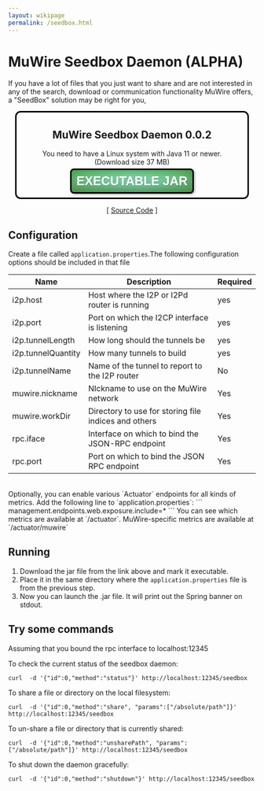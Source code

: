 ```yaml
---
layout: wikipage
permalink: /seedbox.html
---
```


<style>
div.download-container {
  display: block;
  border: 0.25em solid black;
  border-radius: .8em;
  margin : 1em;
  padding : 0.2em;
}

a.get-muwire {
   display: inline-block;
  top: 50%;
  padding: .4em;
  margin: .2em;
  line-height: 1em;
  font-size: 1.8em;
  color: white;
  font-family: Arial, Helvetica, sans-serif;
  font-weight: bold;
  text-transform: uppercase;
  text-decoration: none;
  text-align: center;
  //background: green;
  background-image : radial-gradient(#3fb97a 30%, green);
  border-radius: .3em;
  text-shadow: 1px 1px 1px rgba(0,0,0,.2);
  box-shadow: 2px 2px 4px rgba(0, 0, 0, 0.3), 1em 3em 2em 0.5em rgba(255, 255, 255, 0.3) inset, inset -.2em -.5em 1em -0em rgba(0,0,0,.3);
  border : 3px solid black;
}
a.get-muwire:hover {
  color: #333333
}
</style>

# MuWire Seedbox Daemon (ALPHA)

If you have a lot of files that you just want to share and are not interested in any of the search, download or communication functionality MuWire offers, a "SeedBox" solution may be right for you,

<center>
<div class="download-container">
<h2>MuWire Seedbox Daemon 0.0.2</h2>
You need to have a Linux system with Java 11 or newer.<br/>
(Download size 37 MB)<br/>
<a class="get-muwire" href="/downloads/muwire-seedbox-daemon-0.0.2.jar">Executable Jar</a>
</div>
[ <a href="http://git.idk.i2p/zlatinb/muwire-seedbox-daemon">Source Code</a> ]
</center>


## Configuration

Create a file called `application.properties`.The following configuration options should be included in that file

|Name|Description|Required|
|---|---|---|
|i2p.host|Host where the I2P or I2Pd router is running|yes|
|i2p.port|Port on which the I2CP interface is listening|yes|
|i2p.tunnelLength|How long should the tunnels be |yes|
|i2p.tunnelQuantity|How many tunnels to build|yes|
|i2p.tunnelName|Name of the tunnel to report to the I2P router | No|
|muwire.nickname|NIckname to use on the MuWire network|Yes|
|muwire.workDir|Directory to use for storing file indices and others|Yes|
|rpc.iface|Interface on which to bind the JSON-RPC endpoint|Yes|
|rpc.port|Port on which to bind the JSON RPC endpoint|Yes|

<br/>
Optionally, you can enable various `Actuator` endpoints for all kinds of metrics. Add the following line to `application.properties`:
```
management.endpoints.web.exposure.include=*
```
You can see which metrics are available at `/actuator`.  MuWire-specific metrics are available at `/actuator/muwire`

## Running

1. Download the jar file from the link above and mark it executable.  
2. Place it in the same directory where the `application.properties` file is from the previous step.
3. Now you can launch the .jar file. It will print out the Spring banner on stdout. 

## Try some commands

Assuming that you bound the rpc interface to localhost:12345

To check the current status of the seedbox daemon:
```
curl  -d '{"id":0,"method":"status"}' http://localhost:12345/seedbox
```

To share a file or directory on the local filesystem:
```
curl  -d '{"id":0,"method":"share", "params":["/absolute/path"]}' http://localhost:12345/seedbox
```

To un-share a file or directory that is currently shared:
```
curl  -d '{"id":0,"method":"unsharePath", "params":["/absolute/path"]}' http://localhost:12345/seedbox
```

To shut down the daemon gracefully:
```
curl  -d '{"id":0,"method":"shutdown"}' http://localhost:12345/seedbox
```

